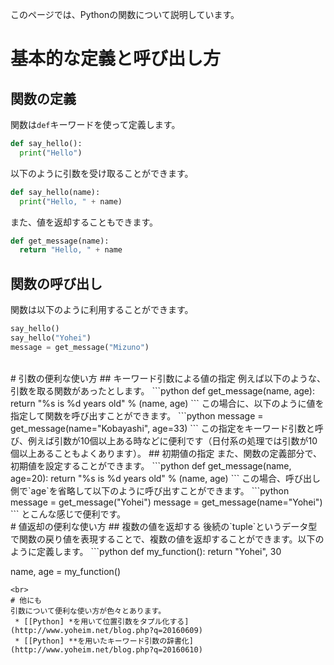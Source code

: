 このページでは、Pythonの関数について説明しています。
<br>
# 基本的な定義と呼び出し方
## 関数の定義
関数は`def`キーワードを使って定義します。
```python
def say_hello():
  print("Hello")
```
以下のように引数を受け取ることができます。
```python
def say_hello(name):
  print("Hello, " + name)
```
また、値を返却することもできます。
```python
def get_message(name):
  return "Hello, " + name
```
## 関数の呼び出し
関数は以下のように利用することができます。
```python
say_hello()
say_hello("Yohei")
message = get_message("Mizuno")
```
<br>
# 引数の便利な使い方
## キーワード引数による値の指定
例えば以下のような、引数を取る関数があったとします。
```python
def get_message(name, age):
  return "%s is %d years old" % (name, age)
```
この場合に、以下のように値を指定して関数を呼び出すことができます。
```python
message = get_message(name="Kobayashi", age=33)
```
この指定をキーワード引数と呼び、例えば引数が10個以上ある時などに便利です（日付系の処理では引数が10個以上あることもよくあります）。
## 初期値の指定
また、関数の定義部分で、初期値を設定することができます。
```python
def get_message(name, age=20):
  return "%s is %d years old" % (name, age)
```
この場合、呼び出し側で`age`を省略して以下のように呼び出すことができます。
```python
message = get_message("Yohei")
message = get_message(name="Yohei")
```
とこんな感じで便利です。  
<br>
# 値返却の便利な使い方
## 複数の値を返却する
後続の`tuple`というデータ型で関数の戻り値を表現することで、複数の値を返却することができます。以下のように定義します。
```python
def my_function():
  return "Yohei", 30

name, age = my_function()
```
<br>
# 他にも
引数について便利な使い方が色々とあります。
 * [[Python] *を用いて位置引数をタプル化する](http://www.yoheim.net/blog.php?q=20160609)
 * [[Python] **を用いたキーワード引数の辞書化](http://www.yoheim.net/blog.php?q=20160610)
